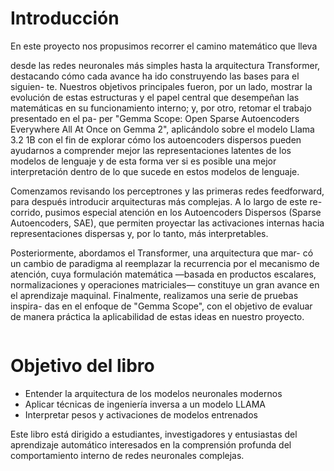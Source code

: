 # Introducción

En este proyecto nos propusimos recorrer el camino matemático que lleva

desde las redes neuronales más simples hasta la arquitectura Transformer,
destacando cómo cada avance ha ido construyendo las bases para el siguien-
te. Nuestros objetivos principales fueron, por un lado, mostrar la evolución
de estas estructuras y el papel central que desempeñan las matemáticas en su
funcionamiento interno; y, por otro, retomar el trabajo presentado en el pa-
per "Gemma Scope: Open Sparse Autoencoders Everywhere All At Once on
Gemma 2", aplicándolo sobre el modelo Llama 3.2 1B con el fin de explorar
cómo los autoencoders dispersos pueden ayudarnos a comprender mejor las
representaciones latentes de los modelos de lenguaje y de esta forma ver si
es posible una mejor interpretación dentro de lo que sucede en estos modelos
de lenguaje.

Comenzamos revisando los perceptrones y las primeras redes feedforward,
para después introducir arquitecturas más complejas. A lo largo de este re-
corrido, pusimos especial atención en los Autoencoders Dispersos (Sparse
Autoencoders, SAE), que permiten proyectar las activaciones internas hacia
representaciones dispersas y, por lo tanto, más interpretables.

Posteriormente, abordamos el Transformer, una arquitectura que mar-
có un cambio de paradigma al reemplazar la recurrencia por el mecanismo
de atención, cuya formulación matemática —basada en productos escalares,
normalizaciones y operaciones matriciales— constituye un gran avance en el
aprendizaje maquinal. Finalmente, realizamos una serie de pruebas inspira-
das en el enfoque de "Gemma Scope", con el objetivo de evaluar de manera
práctica la aplicabilidad de estas ideas en nuestro proyecto.




```{tableofcontents}
```

# Objetivo del libro

* Entender la arquitectura  de los modelos neuronales modernos
* Aplicar técnicas de ingeniería inversa a un modelo LLAMA
* Interpretar pesos y activaciones de modelos entrenados 

Este libro está dirigido a estudiantes, investigadores y entusiastas del aprendizaje automático interesados en la comprensión profunda del comportamiento interno de redes neuronales complejas.
